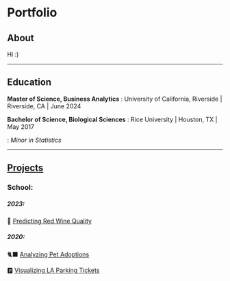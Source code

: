 

# Portfolio

## About
Hi :)

***

## Education
**Master of Science, Business Analytics**
:  University of California, Riverside  | Riverside, CA | June 2024 

**Bachelor of Science, Biological Sciences**
:  Rice University                      | Houston, TX   | May 2017 

:  *Minor in Statistics*

***

## [Projects](Projects.md)
### School:
##### 2023:
🍷 [Predicting Red Wine Quality](prj/Wine.md)

##### 2020:
🐈‍⬛ [Analyzing Pet Adoptions](prj/Adoptions.md)

🅿️ [Visualizing LA Parking Tickets](prj/Parking.md)
